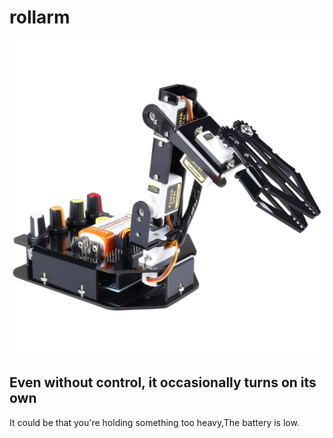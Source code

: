 # rollarm
![img](../../img/arduino/rollarm/rollarm.jpg)

## Even without control, it occasionally turns on its own

It could be that you're holding something too heavy,The battery is low.